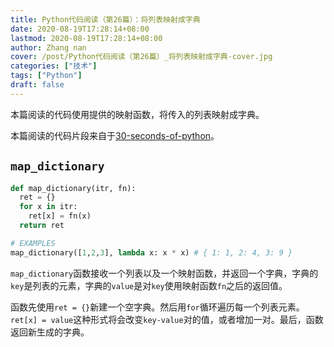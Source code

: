 ```yaml
---
title: Python代码阅读（第26篇）：将列表映射成字典
date: 2020-08-19T17:28:14+08:00
lastmod: 2020-08-19T17:28:14+08:00
author: Zhang nan
cover: /post/Python代码阅读（第26篇）_将列表映射成字典-cover.jpg
categories: ["技术"]
tags: ["Python"]
draft: false
---
```


本篇阅读的代码使用提供的映射函数，将传入的列表映射成字典。

本篇阅读的代码片段来自于[30-seconds-of-python](https://github.com/30-seconds/30-seconds-of-python)。

<!--more-->

## `map_dictionary`

```python
def map_dictionary(itr, fn):
  ret = {}
  for x in itr:
    ret[x] = fn(x)
  return ret

# EXAMPLES
map_dictionary([1,2,3], lambda x: x * x) # { 1: 1, 2: 4, 3: 9 }
```

`map_dictionary`函数接收一个列表以及一个映射函数，并返回一个字典，字典的`key`是列表的元素，字典的`value`是对`key`使用映射函数`fn`之后的返回值。

函数先使用`ret = {}`新建一个空字典。然后用`for`循环遍历每一个列表元素。`ret[x] = value`这种形式将会改变`key-value`对的值，或者增加一对。最后，函数返回新生成的字典。
